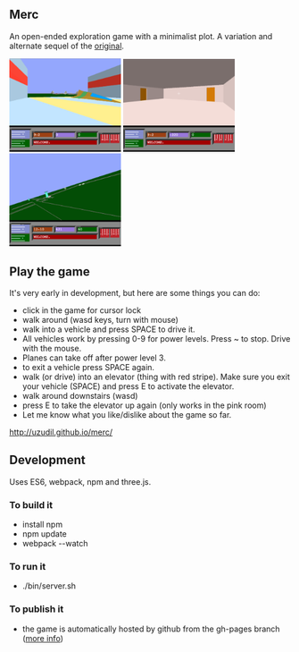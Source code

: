 ## Merc

An open-ended exploration game with a minimalist plot. A variation and alternate sequel of the  [original](http://plus4world.powweb.com/software/Mercenary_Escape_From_Targ).

<img src="https://raw.githubusercontent.com/uzudil/merc/master/images/screen.png" width="200">
<img src="https://raw.githubusercontent.com/uzudil/merc/master/images/screen2.png" width="200">
<img src="https://raw.githubusercontent.com/uzudil/merc/master/images/screen3.png" width="200">

## Play the game

It's very early in development, but here are some things you can do:
- click in the game for cursor lock
- walk around (wasd keys, turn with mouse)
- walk into a vehicle and press SPACE to drive it. 
- All vehicles work by pressing 0-9 for power levels. Press ~ to stop. Drive with the mouse. 
- Planes can take off after power level 3.
- to exit a vehicle press SPACE again.
- walk (or drive) into an elevator (thing with red stripe). Make sure you exit your vehicle (SPACE) and press E to activate the elevator.
- walk around downstairs (wasd)
- press E to take the elevator up again (only works in the pink room)
- Let me know what you like/dislike about the game so far.
 
http://uzudil.github.io/merc/

## Development

Uses ES6, webpack, npm and three.js.

### To build it

- install npm
- npm update
- webpack --watch

### To run it

- ./bin/server.sh
 
### To publish it

- the game is automatically hosted by github from the gh-pages branch ([more info](https://help.github.com/articles/creating-project-pages-manually/))
